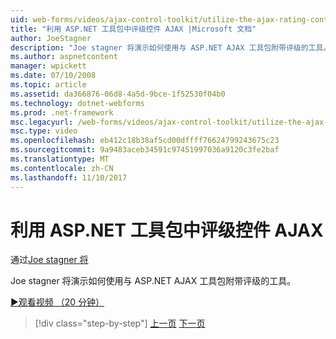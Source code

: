 ```yaml
---
uid: web-forms/videos/ajax-control-toolkit/utilize-the-ajax-rating-control-in-the-aspnet-toolkit
title: "利用 ASP.NET 工具包中评级控件 AJAX |Microsoft 文档"
author: JoeStagner
description: "Joe stagner 将演示如何使用与 ASP.NET AJAX 工具包附带评级的工具。"
ms.author: aspnetcontent
manager: wpickett
ms.date: 07/10/2008
ms.topic: article
ms.assetid: da366876-06d8-4a5d-9bce-1f52530f04b0
ms.technology: dotnet-webforms
ms.prod: .net-framework
msc.legacyurl: /web-forms/videos/ajax-control-toolkit/utilize-the-ajax-rating-control-in-the-aspnet-toolkit
msc.type: video
ms.openlocfilehash: eb412c18b38af5cd00dffff76624799243675c23
ms.sourcegitcommit: 9a9483aceb34591c97451997036a9120c3fe2baf
ms.translationtype: MT
ms.contentlocale: zh-CN
ms.lasthandoff: 11/10/2017
---
```

<a name="utilize-the-ajax-rating-control-in-the-aspnet-toolkit"></a>利用 ASP.NET 工具包中评级控件 AJAX
====================
通过[Joe stagner 将](https://github.com/JoeStagner)

Joe stagner 将演示如何使用与 ASP.NET AJAX 工具包附带评级的工具。

[&#9654;观看视频 （20 分钟）](https://channel9.msdn.com/Blogs/ASP-NET-Site-Videos/utilize-the-ajax-rating-control-in-the-aspnet-toolkit)

>[!div class="step-by-step"]
[上一页](how-do-i-the-ajax-toolkit-reorder-control.md)
[下一页](control-extenders.md)
